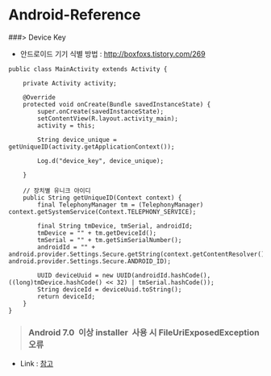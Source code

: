 # Android-Reference
###> Device Key 
- 안드로이드 기기 식별 방법 : http://boxfoxs.tistory.com/269
```
public class MainActivity extends Activity {
 
    private Activity activity;
     
    @Override
    protected void onCreate(Bundle savedInstanceState) {
        super.onCreate(savedInstanceState);
        setContentView(R.layout.activity_main);
        activity = this;
         
        String device_unique = getUniqueID(activity.getApplicationContext());
         
        Log.d("device_key", device_unique);
         
    }
     
    // 장치별 유니크 아이디
    public String getUniqueID(Context context) {
        final TelephonyManager tm = (TelephonyManager) context.getSystemService(Context.TELEPHONY_SERVICE);
 
        final String tmDevice, tmSerial, androidId;
        tmDevice = "" + tm.getDeviceId();
        tmSerial = "" + tm.getSimSerialNumber();
        androidId = "" + android.provider.Settings.Secure.getString(context.getContentResolver(), android.provider.Settings.Secure.ANDROID_ID);
 
        UUID deviceUuid = new UUID(androidId.hashCode(), ((long)tmDevice.hashCode() << 32) | tmSerial.hashCode());
        String deviceId = deviceUuid.toString();
        return deviceId;
    }
}

```

>### Android 7.0  이상 installer  사용 시 FileUriExposedException 오류
- Link : [참고](https://starrysky.co.kr/2017/06/uri-fromfile-%EC%82%AC%EC%9A%A9-%EC%8B%9C-fileuriexposedexception-%EB%B0%9C%EC%83%9D%ED%95%98%EB%8A%94-%EA%B2%BD%EC%9A%B0/)

